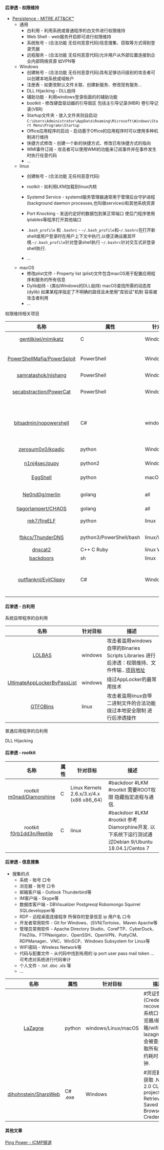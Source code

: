 #### 后渗透 - 权限维持 

* [Persistence - MITRE ATT&CK™](https://attack.mitre.org/tactics/TA0003/)
  * 通用
    * 白利用 - 利用系统或普通程序的白文件进行权限维持
    * Web Shell - web服务开启即可进行权限维持
    * 系统账号 - (合法功能 无任何恶意代码)信息搜集、窃取等方式得到登录凭据
    * 远程服务 - (合法功能 无任何恶意代码)允许用户从外部位置连接到企业内部网络资源 如VPN等
  * Windows
    * 创建帐号	- (合法功能 无任何恶意代码)具有足够访问级别的攻击者可以创建本地系统或域帐户
    * 注册表 - 如更改默认文件关联、创建新服务、修改现有服务...
    * DLL Hijacking - DLL劫持
    * 辅助功能 - 利用windows登录街面的的辅助功能
    * bootkit - 修改硬盘驱动器的引导扇区 包括主引导记录(MBR) 卷引导记录(VBR)
    * Startup文件夹 - 放入文件夹则自启动`C:\Users\Administrator\AppData\Roaming\Microsoft\Windows\Start Menu\Programs\Startup`
    * Office应用程序的启动 - 启动基于Office的应用程序时可以使用多种机制进行维持
    * 快捷方式修改 - 创建一个新的快捷方式、修改已有快捷方式的指向
    * WMI事件订阅 - 攻击者可以使用WMI的功能来订阅事件并在事件发生时执行任意代码
    * ...
  * linux
    * 创建帐号	- (合法功能 无任何恶意代码)
    * rootkit - 如利用LKM加载到linux内核
    * Systemd Service	- systemd服务管理器通常用于管理后台守护进程(background daemon processes,也叫做services)和其他系统资源
    * Port Knocking - 发送约定好的数据包到某正常端口 使后门程序使用iptables等程序打开其他端口
    * `.bash_profile` 和 `.bashrc` - `~/.bash_profile`和`~/.bashrc`在打开新shell或用户登录时在用户上下文中执行,以便正确设置其环境.`~/.bash_profile`针对登录shell执行 `~/.bashrc`针对交互式非登录shell执行.
    
    * ...
  * macOS
    * 修改plist文件 - Property list (plist)文件包含macOS用于配置应用程序和服务的所有信息
    * Dylib劫持 - (类似Windows的DLL劫持) macOS查找所需的动态库(dylib) 如果某程序指定了不明确的路径且未使用"库验证"机制 容易被攻击者利用
    * ...




权限维持相关项目

|名称|属性|针对目标|描述|
|:-------------:|--|--|-----|
|[gentilkiwi/mimikatz](https://github.com/gentilkiwi/mimikatz)|C|Windows| 7k★ 从内存中提取plaintexts passwords/hash/PIN code/kerberos tickets|
|[PowerShellMafia/PowerSploit](https://github.com/PowerShellMafia/PowerSploit)|PowerShell|Windows| 5k★ 综合类 A PowerShell Post-Exploitation Framework.代码执行 权限维持 AVbypass 提升权限 信息搜集|
|[samratashok/nishang](https://github.com/samratashok/nishang)|PowerShell|Windows| 3k★ 综合类 渗透测试全阶段都有用|
|[secabstraction/PowerCat](https://github.com/secabstraction/PowerCat)|PowerShell|Windows| 类似netcat的TCP/IP瑞士军刀 功能:File Transfer、Shells、UDP and SMB、SSL、Relays、Generate Payloads、Misc|
|[bitsadmin/nopowershell](https://github.com/bitsadmin/nopowershell)|C#|windows| 用C#重新构建的PowerShell.任何PowerShell日志记录机制都无法记录. 在Cobalt Strike中复制NoPowerShell.exe和NoPowerShell.cna到Cobalt Strike的`scripts`文件夹 可实现从内存执行命令. 还可以通过`rundll32`运行|
|[zerosum0x0/koadic](https://github.com/zerosum0x0/koadic)|python|Windows| 1k★ Koadic C3 COM Command & Control - JScript RAT|
|[n1nj4sec/pupy](https://github.com/n1nj4sec/pupy)|python2| Windows/linux | 4k★ #RAT Pupy is a cross-platform remote administration and post-exploitation tool|
|[EggShell](https://github.com/neoneggplant/EggShell)|python|macOS/Linux| #RAT iOS(Jailbroken)/macOS/Linux(OnlyFileManage)|
|[Ne0nd0g/merlin](https://github.com/Ne0nd0g/merlin)|golang|all| 2k★ #RAT  a cross-platform post-exploitation [HTTP/2] Command & Control  server and agent|
|[tiagorlampert/CHAOS](https://github.com/tiagorlampert/CHAOS)|golang|all| 1k★ #RAT cross-platform keylogger|
|[rek7/fireELF](https://github.com/rek7/fireELF)|python|linux| #Fileless 不落地 从内存中完全运行linux elf可执行文件[原理参考](https://magisterquis.github.io/2018/03/31/in-memory-only-elf-execution.html)|
|[fbkcs/ThunderDNS](https://github.com/fbkcs/ThunderDNS)|python3/PowerShell/bash|linux/Win| #backdoor 通过DNS协议转发TCP流量(forward TCP traffic over DNS protocol) 支持socks5|
|[dnscat2](https://github.com/iagox86/dnscat2)|C++ C Ruby|linux Win32| #backdoor #DNS|
|[backdoors](https://github.com/iamckn/backdoors)|sh|linux|#backdoor [利用SSH日志触发的后门分析](http://www.freebuf.com/articles/system/185942.html)|
|[outflanknl/EvilClippy](https://github.com/outflanknl/EvilClippy)|C#|Windows|生成含shellcode的office文件. A cross-platform assistant for creating malicious MS Office documents. Can hide VBA macros, stomp VBA code (via P-Code) and confuse macro analysis tools. Runs on Linux, OSX and Windows.|


#### 后渗透 - 白利用
 
系统自带程序的白利用

|名称|针对目标|描述|
|:-------------:|--|-----|
| [LOLBAS](https://lolbas-project.github.io/)|windows|攻击者滥用windows自带的Binaries Scripts Libraries 进行后渗透：权限维持、文件传输.. [项目地址](https://github.com/LOLBAS-Project/LOLBAS)|
| [UltimateAppLockerByPassList](https://github.com/api0cradle/UltimateAppLockerByPassList)|windows|绕过AppLocker的最常用技术|
| [GTFOBins](https://gtfobins.github.io/)|linux|攻击者滥用linux自带二进制文件的合法功能 绕过本地安全限制 进行后渗透操作|

普通应用程序的白利用

DLL Hijacking

#### 后渗透 - rootkit

|名称|属性|针对目标|描述|
|:-------------:|--|--|-----|
|rootkit [m0nad/Diamorphine](https://github.com/m0nad/Diamorphine)|C|Linux Kernels 2.6.x/3.x/4.x (x86 x86_64)|#backdoor #LKM #rootkit 需要ROOT权限 隐藏指定进程与通信.|
|rootkit [f0rb1dd3n/Reptile](https://github.com/f0rb1dd3n/Reptile)|C|linux|#backdoor #LKM #rootkit 参考Diamorphine开发. 以下系统下运行测试通过Debian 9/Ubuntu 18.04.1/Centos 7|


#### 后渗透 - 信息搜集

* 搜集的点
  * 系统 - 账号 口令
  * 浏览器 - 账号 口令
  * 邮箱客户端 - Outlook Thunderbird等
  * IM客户端 - Skype等
  * 数据库客户端 - DBVisualizer Postgresql Robomongo Squirrel SQLdevelopper等
  * RDP - 远程桌面连接程序 所保存的登录信息 ip 用户名 口令
  * 开发者常用软件 - Git for Windows、(SVN)Tortoise、Maven Apache等
  * 管理员常用软件 - Apache Directory Studio、CoreFTP、CyberDuck、FileZilla、FTPNavigator、OpenSSH、OpenVPN、PuttyCM、RDPManager、VNC、WinSCP、Windows Subsystem for Linux等
  * WIFI密码 - Wireless Network等
  * 代码与配置文件 - 从代码中找到有用的 ip port user pass mail token ... 可考虑对系统进行代码审计
  * 个人文件 - .txt .doc .xls 等
  * ...

|名称|属性|针对目标|描述|
|:-------------:|--|--|-----|
|[LaZagne](https://github.com/AlessandroZ/LaZagne)|python|windows/Linux/macOS| #凭证恢复(Credentials recovery):系统口令/浏览器/邮箱/wifi...  lazagne.exe会被查杀. 获取所有凭证约耗时3分钟.|
|[djhohnstein/SharpWeb](https://github.com/djhohnstein/SharpWeb)|C# .exe|Windows|#浏览器凭证获取 .NET 2.0 CLR project. Retrieve All Saved Browser Credentials.|

#### 其他文章

[Ping Power - ICMP隧道](https://medium.com/bugbountywriteup/ping-power-icmp-tunnel-31e2abb2aaea)
